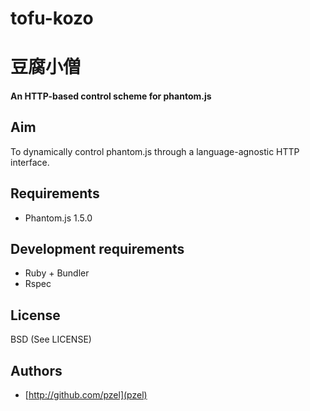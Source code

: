 # tofu-kozo
# 豆腐小僧
#### An HTTP-based control scheme for phantom.js

## Aim
To dynamically control phantom.js through a language-agnostic HTTP interface.

## Requirements
 * Phantom.js 1.5.0

## Development requirements
 * Ruby + Bundler
 * Rspec

## License
BSD (See LICENSE)

## Authors
 * [http://github.com/pzel](pzel)
